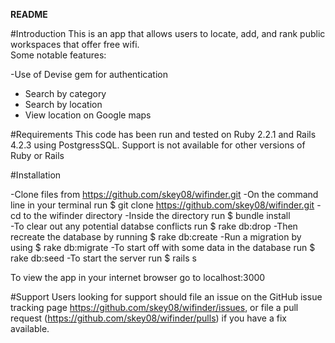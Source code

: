 ****README****

#Introduction
This is an app that allows users to locate, add, and rank public workspaces that offer free wifi.  
Some notable features:

-Use of Devise gem for authentication
* Search by category
* Search by location
* View location on Google maps

#Requirements
This code has been run and tested on Ruby 2.2.1 and Rails 4.2.3 using PostgressSQL. Support is not available for other versions of Ruby or Rails

#Installation

-Clone files from https://github.com/skey08/wifinder.git
-On the command line in your terminal run $ git clone https://github.com/skey08/wifinder.git
-cd to the wifinder directory
-Inside the directory run $ bundle install  
-To clear out any potential databse conflicts run $ rake db:drop
-Then recreate the database by running $ rake db:create
-Run a migration by using $ rake db:migrate
-To start off with some data in the database run $ rake db:seed
-To start the server run $ rails s

To view the app in your internet browser go to localhost:3000

#Support
Users looking for support should file an issue on the GitHub issue tracking page https://github.com/skey08/wifinder/issues,
or file a pull request (https://github.com/skey08/wifinder/pulls) if you have a fix available.

